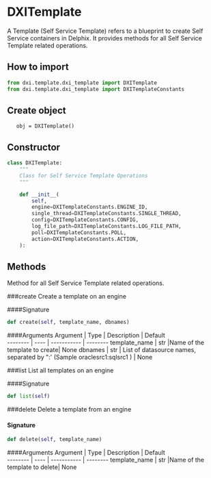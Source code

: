 # DXITemplate

A Template (Self Service Template) refers to a blueprint to create Self Service containers in Delphix.
It provides methods for all Self Service Template related operations.

How to import
------------- 
```python
from dxi.template.dxi_template import DXITemplate
from dxi.template.dxi_template import DXITemplateConstants
```

Create object
-------------
```
   obj = DXITemplate() 
```

Constructor
-------------
```python
class DXITemplate:
    """
    Class for Self Service Template Operations
    """

    def __init__(
        self,
        engine=DXITemplateConstants.ENGINE_ID,
        single_thread=DXITemplateConstants.SINGLE_THREAD,
        config=DXITemplateConstants.CONFIG,
        log_file_path=DXITemplateConstants.LOG_FILE_PATH,
        poll=DXITemplateConstants.POLL,
        action=DXITemplateConstants.ACTION,
    ):
```

Methods
-------------
Method for all Self Service Template related operations.  

###create 
Create a template on an engine

####Signature
```python
def create(self, template_name, dbnames)
```

####Arguments
Argument | Type | Description | Default    
-------- | ---- | ----------- | -------- 
template_name | str |Name of the template to create| None 
dbnames | str | List of datasource names, separated by ":' (Sample oraclesrc1:sqlsrc1 ) | None 

###list 
List all templates on an engine

####Signature
```python
def list(self)
```

###delete 
Delete a template from an engine

#### Signature
```python
def delete(self, template_name)
```

####Arguments
Argument | Type | Description | Default    
-------- | ---- | ----------- | -------- 
template_name | str |Name of the template to delete| None 
